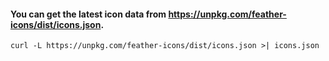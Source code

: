 #### You can get the latest icon data from https://unpkg.com/feather-icons/dist/icons.json.

`curl -L https://unpkg.com/feather-icons/dist/icons.json >| icons.json`